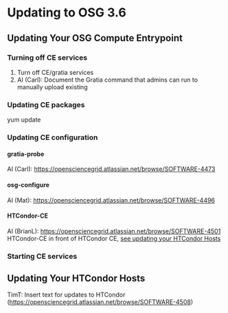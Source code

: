 Updating to OSG 3.6
===================



Updating Your OSG Compute Entrypoint
------------------------------------

### Turning off CE services ###

1.  Turn off CE/gratia services
2.  AI (Carl): Document the Gratia command that admins can run to manually upload existing

### Updating CE packages ###

yum update

### Updating CE configuration ###

#### gratia-probe ####

AI (Carl): https://opensciencegrid.atlassian.net/browse/SOFTWARE-4473

#### osg-configure ####

AI (Mat): https://opensciencegrid.atlassian.net/browse/SOFTWARE-4496

#### HTCondor-CE ####

AI (BrianL): https://opensciencegrid.atlassian.net/browse/SOFTWARE-4501
HTCondor-CE in front of HTCondor CE, [see updating your HTCondor Hosts](#updating-your-htcondor-hosts)

### Starting CE services ###


Updating Your HTCondor Hosts
----------------------------

TimT: Insert text for updates to HTCondor (https://opensciencegrid.atlassian.net/browse/SOFTWARE-4508)
